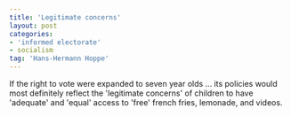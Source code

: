 ```yaml
---
title: 'Legitimate concerns'
layout: post
categories:
- 'informed electorate'
- socialism
tag: 'Hans-Hermann Hoppe'
---
```


If the right to vote were expanded to seven year olds ... its policies would most definitely reflect the 'legitimate concerns' of children to have 'adequate' and 'equal' access to 'free' french fries, lemonade, and videos.